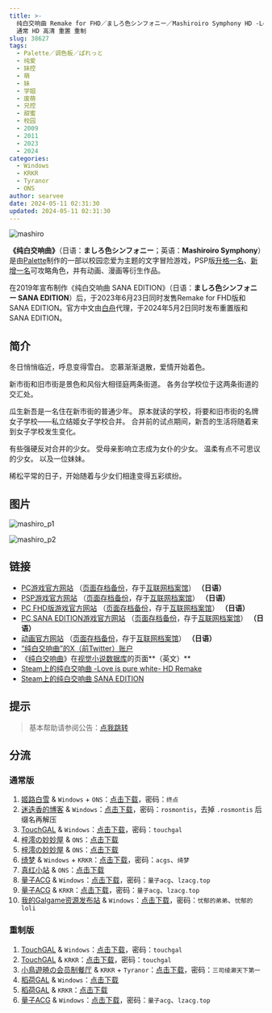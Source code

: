 ```yaml
---
title: >-
  纯白交响曲 Remake for FHD／ましろ色シンフォニー／Mashiroiro Symphony HD -Love is Pure White-／原版
  通常 HD 高清 重置 重制
slug: 38627
tags:
  - Palette／调色板／ぱれっと
  - 纯爱
  - 妹控
  - 萌
  - 妹
  - 学姐
  - 废萌
  - 兄控
  - 甜蜜
  - 校园
  - 2009
  - 2011
  - 2023
  - 2024
categories:
  - Windows
  - KRKR
  - Tyranor
  - ONS
author: searvee
date: 2024-05-11 02:31:30
updated: 2024-05-11 02:31:30
---
```


![mashiro](https://r2.30hb.cn/vndb-img/mashiro.webp)

**《纯白交响曲》**（日语：**ましろ色シンフォニー**；英语：**Mashiroiro Symphony**）是由[Palette](https://zh.moegirl.org.cn/Palette(游戏公司))制作的一部以校园恋爱为主题的文字冒险游戏，PSP版[升格一名](https://zh.moegirl.org.cn/乾纱凪)、[新增一名](https://zh.moegirl.org.cn/小野宫结月)可攻略角色，并有动画、漫画等衍生作品。

在2019年宣布制作《纯白交响曲 SANA EDITION》（日语：**ましろ色シンフォニー SANA EDITION**）后，于2023年6月23日同时发售Remake for FHD版和SANA EDITION。官方中文由[白舟](https://zh.moegirl.org.cn/Shiravune)代理，于2024年5月2日同时发布重置版和SANA EDITION。

<!--more-->

## 简介

冬日悄悄临近，呼息变得雪白。
恋慕渐渐退散，爱情开始着色。

新市街和旧市街是景色和风俗大相径庭两条街道。
各务台学校位于这两条街道的交汇处。

瓜生新吾是一名住在新市街的普通少年。
原本就读的学校，将要和旧市街的名牌女子学校——私立结姬女子学校合并。
合并前的试点期间，新吾的生活将随着来到女子学校发生变化。

有些强硬反对合并的少女。
受母亲影响立志成为女仆的少女。
温柔有点不可思议的少女。
以及一位妹妹。

稀松平常的日子，开始随着与少女们相逢变得五彩缤纷。

## 图片

![mashiro_p1](https://r2.30hb.cn/vndb-img/mashiro_p1.webp)

![mashiro_p2](https://r2.30hb.cn/vndb-img/mashiro_p2.webp)

## 链接

- [PC游戏官方网站](http://www.clearrave.co.jp/product/mashiro/index.html) （[页面存档备份](https://web.archive.org/web/20140911221022/http://www.clearrave.co.jp/product/mashiro/index.html)，存于[互联网档案馆](https://zh.wikipedia.org/wiki/互联网档案馆)） **（日语）**
- [PSP游戏官方网站](http://www.comfort-soft.jp/products/mashiro/#top) （[页面存档备份](https://web.archive.org/web/20210105070118/http://www.comfort-soft.jp/products/mashiro/#top)，存于[互联网档案馆](https://zh.wikipedia.org/wiki/互联网档案馆)） **（日语）**
- [PC FHD版游戏官方网站](https://palette.clearrave.co.jp/product/mashiro-project/mashiro/) （[页面存档备份](https://web.archive.org/web/20221025200059/https://palette.clearrave.co.jp/product/mashiro-project/mashiro/)，存于[互联网档案馆](https://zh.wikipedia.org/wiki/互联网档案馆)） **（日语）**
- [PC SANA EDITION游戏官方网站](https://palette.clearrave.co.jp/product/mashiro-project/sana/) （[页面存档备份](https://web.archive.org/web/20220908072152/https://palette.clearrave.co.jp/product/mashiro-project/sana/)，存于[互联网档案馆](https://zh.wikipedia.org/wiki/互联网档案馆)） **（日语）**
- [动画官方网站](http://www.mashiro.tv/) （[页面存档备份](https://web.archive.org/web/20210404135140/http://www.mashiro.tv/)，存于[互联网档案馆](https://zh.wikipedia.org/wiki/互联网档案馆)） **（日语）**
- [“纯白交响曲”的X（前Twitter）账户](https://twitter.com/mashiro_nukobu)
- 《[纯白交响曲](https://vndb.org/v1552)》在[视觉小说数据库](https://zh.wikipedia.org/wiki/視覺小說數據庫)的页面**（英文）**
- [Steam上的纯白交响曲 -Love is pure white- HD Remake](https://store.steampowered.com/app/2737970/_Love_is_pure_white_HD_Remake/)
- [Steam上的纯白交响曲 SANA EDITION](https://store.steampowered.com/app/2737980/_SANA_EDITION/)

## 提示

> 基本帮助请参阅公告：[点我跳转](/)

## 分流

### 通常版

1. [姬路白雪](https://pan.jlbx.xyz/) & `Windows` + `ONS`：[点击下载](https://pan.jlbx.xyz/?s=%E7%BA%AF%E7%99%BD%E4%BA%A4%E5%93%8D%E6%9B%B2)，密码：`终点`
2. [迷迭香的博客](https://rosmontis.com/) & `Windows`：[点击下载](https://drive.rosmontis.com/s/adlfo)，密码：`rosmontis`，去掉 `.rosmontis` 后缀名再解压
3. [TouchGAL](https://www.touchgal.us/) & `Windows`：[点击下载](https://pan.touchgal.net/s/r9ahy)，密码：`touchgal`
4. [梓澪の妙妙屋](https://zi0.cc/) & `ONS`：[点击下载](https://zi0.cc/d/%60%E3%80%90%E5%BD%92%20%E6%A1%A3%E3%80%91/%E3%80%90ONS%E5%90%88%E9%9B%86%E3%80%91/%5Bpalette%5D%E7%BA%AF%E7%99%BD%E4%BA%A4%E5%93%8D%E6%9B%B2.7z?sign=NjhsxIt-98GCVwtmCDAD0S3WY3uhZKUrmG4cN4CEld8=:0)
5. [梓澪の妙妙屋](https://zi0.cc/) & `ONS`：[点击下载](https://zi0.cc/d/%60%E3%80%90%E5%BD%92%20%E6%A1%A3%E3%80%91/%E3%80%90%E5%AE%89%E5%8D%93%E3%80%91/%E3%80%90%E5%AE%89%E5%8D%93%E3%80%91%E7%BA%AF%E7%99%BD%E4%BA%A4%E5%93%8D%E6%9B%B2/%5Bpalette%5D%E7%BA%AF%E7%99%BD%E4%BA%A4%E5%93%8D%E6%9B%B2(%E6%B1%89%E5%8C%96).zip?sign=uJGR-uzrUxZT2Um6FxrGwHA8YzZM_lcTt1S7e51CGKA=:0)
6. [绮梦](https://acgs.one/) & `Windows` + `KRKR`：[点击下载](https://acgs.one/down_html/?url=game/%E7%BA%AF%E7%99%BD%E4%BA%A4%E5%93%8D%E6%9B%B2&name=%E7%BA%AF%E7%99%BD%E4%BA%A4%E5%93%8D%E6%9B%B2)，密码：`acgs`、`绮梦`
7. [真红小站](https://www.shinnku.com/) & `ONS`：[点击下载](https://www.shinnku.com/api/download/0/ons/%E7%BA%AF%E7%99%BD%E4%BA%A4%E5%93%8D%E6%9B%B2%EF%BC%88%E5%85%A8%E5%B9%B4%E9%BE%84%EF%BC%89.zip)
8. [量子ACG](https://lzacg.org/) & `Windows`：[点击下载](https://lzacg.org/3560)，密码：`量子acg`、`lzacg.top`
9. [量子ACG](https://lzacg.org/) & `KRKR`：[点击下载](https://lzacg.org/7146)，密码：`量子acg`、`lzacg.top`
10. [我的Galgame资源发布站](https://www.ttloli.com/) & `Windows`：[点击下载](https://www.ttloli.com/chunbaijiaoxiangqu.html)，密码：`忧郁的弟弟`、`忧郁的loli`

### 重制版

1. [TouchGAL](https://www.touchgal.us/) & `Windows`：[点击下载](https://pan.touchgal.net/s/keo5cg)，密码：`touchgal`
2. [TouchGAL](https://www.touchgal.us/) & `KRKR`：[点击下载](https://pan.touchgal.net/s/0v8GSg)，密码：`touchgal`
3. [小鳥遊暁の会员制餐厅](https://t-satoru.top/) & `KRKR` + `Tyranor`：[点击下载](https://pan.t-satoru.top/ode5/Galgames/%E3%80%90%E8%87%AA%E5%B0%81%E5%8C%85%E3%80%91%E5%8E%9F%E5%88%9B%E4%BD%9C%E5%93%81/%E7%BA%AF%E7%99%BD%E4%BA%A4%E5%93%8D%E6%9B%B2)，密码：`三司绫濑天下第一`
4. [稻荷GAL](https://inarigal.com/) & `Windows`：[点击下载](https://inarigal.com/detail/4042)
5. [稻荷GAL](https://inarigal.com/) & `KRKR`：[点击下载](https://inarigal.com/detail/4048)
6. [量子ACG](https://lzacg.org/) & `Windows`：[点击下载](https://lzacg.org/7205)，密码：`量子acg`、`lzacg.top`
